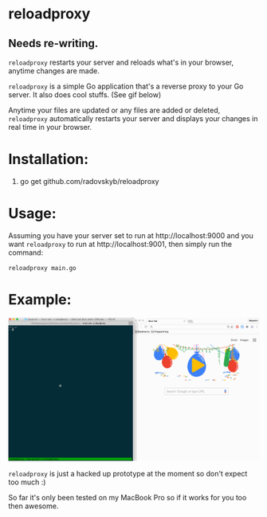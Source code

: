 # reloadproxy

## Needs re-writing.

`reloadproxy` restarts your server and reloads what's in your browser, anytime changes are made.

`reloadproxy` is a simple Go application that's a reverse proxy to your Go server. It also does cool stuffs. (See gif below)

Anytime your files are updated or any files are added or deleted, `reloadproxy` automatically
restarts your server and displays your changes in real time in your browser.

# Installation:

1. go get github.com/radovskyb/reloadproxy

# Usage: 

Assuming you have your server set to run at http://localhost:9000 and you want `reloadproxy`
to run at http://localhost:9001, then simply run the command:
```
reloadproxy main.go
```

# Example:

![reloadproxy.gif](https://github.com/radovskyb/reloadproxy/blob/master/reloadproxy.gif)

`reloadproxy` is just a hacked up prototype at the moment so don't expect too much :)

So far it's only been tested on my MacBook Pro so if it works for you too then awesome.
